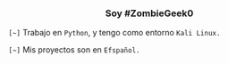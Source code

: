 <center><h3>Soy #ZombieGeek0</h3></center>

`[~]` Trabajo en `Python`, y tengo como entorno `Kali Linux.`

`[~]` Mis proyectos son en `Efspañol.`

